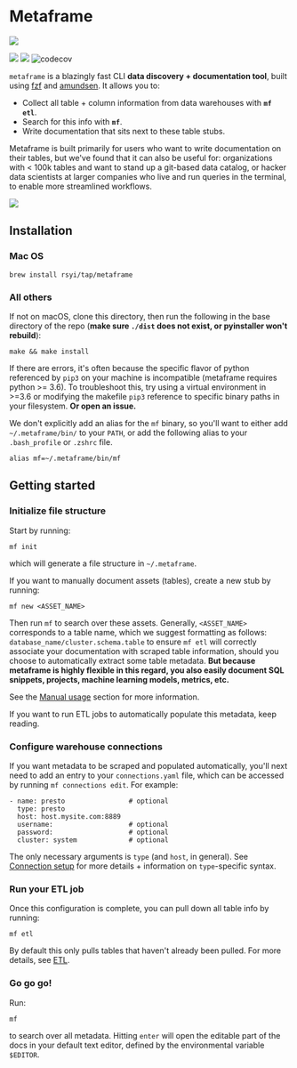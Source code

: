 # Metaframe

![](docs/.gitbook/assets/image%20%2810%29%20%281%29%20%281%29.png)

![](https://github.com/rsyi/metaframe/workflows/CD/badge.svg) ![](https://github.com/rsyi/metaframe/workflows/CI/badge.svg) ![codecov](https://codecov.io/gh/rsyi/metaframe/branch/master/graph/badge.svg)

`metaframe` is a blazingly fast CLI **data discovery + documentation tool**, built using [fzf](https://github.com/junegunn/fzf) and [amundsen](https://github.com/lyft/amundsen). It allows you to:

* Collect all table + column information from data warehouses with **`mf etl`**.
* Search for this info with **`mf`**.
* Write documentation that sits next to these table stubs.

Metaframe is built primarily for users who want to write documentation on their tables, but we've found that it can also be useful for: organizations with &lt; 100k tables and want to stand up a git-based data catalog, or hacker data scientists at larger companies who live and run queries in the terminal, to enable more streamlined workflows.

![](https://raw.githubusercontent.com/rsyi/metaframe/master/docs/demo.gif)

## Installation

### Mac OS

```text
brew install rsyi/tap/metaframe
```

### All others

If not on macOS, clone this directory, then run the following in the base directory of the repo \(**make sure `./dist` does not exist, or pyinstaller won't rebuild**\):

```text
make && make install
```

If there are errors, it's often because the specific flavor of python referenced by `pip3` on your machine is incompatible \(metaframe requires python &gt;= 3.6\). To troubleshoot this, try using a virtual environment in &gt;=3.6 or modifying the makefile `pip3` reference to specific binary paths in your filesystem. **Or open an issue.**

We don't explicitly add an alias for the `mf` binary, so you'll want to either add `~/.metaframe/bin/` to your `PATH`, or add the following alias to your `.bash_profile` or `.zshrc` file.

```text
alias mf=~/.metaframe/bin/mf
```

## Getting started

### Initialize file structure

Start by running:

```text
mf init
```

which will generate a file structure in `~/.metaframe`.

If you want to manually document assets \(tables\), create a new stub by running:

```text
mf new <ASSET_NAME>
```

Then run `mf` to search over these assets. Generally, `<ASSET_NAME>` corresponds to a table name, which we suggest formatting as follows: `database_name/cluster.schema.table` to ensure `mf etl` will correctly associate your documentation with scraped table information, should you choose to automatically extract some table metadata. **But because metaframe is highly flexible in this regard, you also easily document SQL snippets, projects, machine learning models, metrics, etc.** 

See the [Manual usage](docs/manual-usage.md) section for more information.

If you want to run ETL jobs to automatically populate this metadata, keep reading.

### Configure warehouse connections

If you want metadata to be scraped and populated automatically, you'll next need to add an entry to your `connections.yaml` file, which can be accessed by running `mf connections edit`. For example:

```text
- name: presto                # optional
  type: presto
  host: host.mysite.com:8889
  username:                   # optional
  password:                   # optional
  cluster: system             # optional
```

The only necessary arguments is `type` \(and `host`, in general\). See [Connection setup](docs/connection-setup/) for more details + information on `type`-specific syntax.

### Run your ETL job

Once this configuration is complete, you can pull down all table info by running:

```text
mf etl
```

By default this only pulls tables that haven't already been pulled. For more details, see [ETL](docs/running-an-etl-job.md).

### Go go go!

Run:

```text
mf
```

to search over all metadata. Hitting `enter` will open the editable part of the docs in your default text editor, defined by the environmental variable `$EDITOR`.

